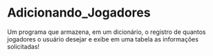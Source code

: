 # Adicionando_Jogadores
 Um programa que armazena, em um dicionário, o registro de quantos jogadores o usuário desejar e exibe em uma tabela as informações solicitadas!
